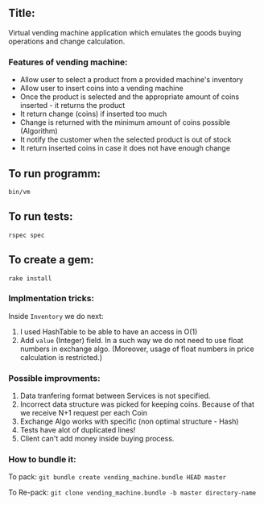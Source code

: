 ## Title:
Virtual vending machine application which emulates the goods buying operations and change calculation.

### Features of vending machine:
- Allow user to select a product from a provided machine's inventory
- Allow user to insert coins into a vending machine
- Once the product is selected and the appropriate amount of coins inserted - it returns the product
- It return change (coins) if inserted too much
- Change is returned with the minimum amount of coins possible (Algorithm)
- It notify the customer when the selected product is out of stock
- It return inserted coins in case it does not have enough change

## To run programm:
`bin/vm`

## To run tests:
`rspec spec`

## To create a gem:
`rake install`

### Implmentation tricks:
Inside `Inventory` we do next:

1. I used HashTable to be able to have an access in O(1)
2. Add `value` (Integer) field. In a such way we do not need to use float numbers in exchange algo. (Moreover, usage of float numbers in price calculation is restricted.)

### Possible improvments:
1. Data tranfering format between Services is not specified.
1. Incorrect data structure was picked for keeping coins. Because of that we receive N+1 request per each Coin
2. Exchange Algo works with specific (non optimal structure - Hash)
3. Tests have alot of duplicated lines!
4. Client can't add money inside buying process.


### How to bundle it:
To pack:
`git bundle create vending_machine.bundle HEAD master`

To Re-pack:
`git clone vending_machine.bundle -b master directory-name`

